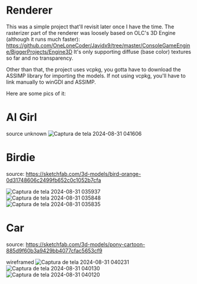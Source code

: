 # Renderer

This was a simple project that'll revisit later once I have the time. The rasterizer part of the renderer was loosely based on OLC's 3D Engine (although it runs much faster): https://github.com/OneLoneCoder/Javidx9/tree/master/ConsoleGameEngine/BiggerProjects/Engine3D
It's only supporting diffuse (base color) textures so far and no transparency.

Other than that, the project uses vcpkg, you gotta have to download the ASSIMP library for importing the models. If not using vcpkg, you'll have to link manually to winGDI and ASSIMP.

Here are some pics of it:

# AI Girl
source unknown
![Captura de tela 2024-08-31 041606](https://github.com/user-attachments/assets/2cb0c09d-29a9-4f28-80b8-0e4891ade9bd)

# Birdie
source: https://sketchfab.com/3d-models/bird-orange-0d31748606c2499fb652c0c1052b7cfa

![Captura de tela 2024-08-31 035937](https://github.com/user-attachments/assets/b972c656-70b8-432f-b4bf-80ac3d098b85)
![Captura de tela 2024-08-31 035848](https://github.com/user-attachments/assets/29fb05e9-766c-481e-b9c4-33c83854149d)
![Captura de tela 2024-08-31 035835](https://github.com/user-attachments/assets/dc54f46c-d4a7-428a-a12f-30800b5191cd)

# Car
source: https://sketchfab.com/3d-models/pony-cartoon-885d9f60b3a9429bb4077cfac5653cf9

wireframed
![Captura de tela 2024-08-31 040231](https://github.com/user-attachments/assets/89d420a1-d09c-48f0-ac39-2ffbe2091102)
![Captura de tela 2024-08-31 040130](https://github.com/user-attachments/assets/18e3b85f-540e-4bf1-bcb6-fa77103ce28a)
![Captura de tela 2024-08-31 040120](https://github.com/user-attachments/assets/91ccce95-16cc-41bb-ad40-21843f0d6b57)

